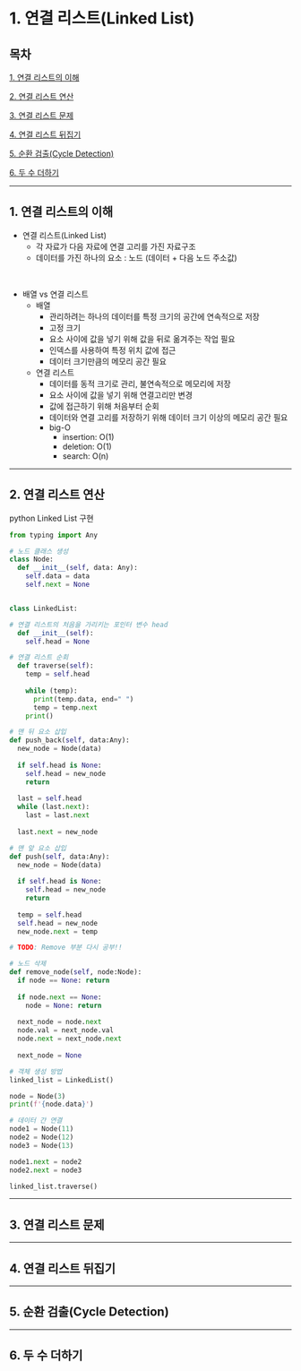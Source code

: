 # 1. 연결 리스트(Linked List)

## 목차


[1. 연결 리스트의 이해](#1)

[2. 연결 리스트 연산](#2)

[3. 연결 리스트 문제](#3)

[4. 연결 리스트 뒤집기](#4)

[5. 순환 검출(Cycle Detection)](#5)

[6. 두 수 더하기](#6)

---

## 1. 연결 리스트의 이해<a id="1"></a>

- 연결 리스트(Linked List)
  - 각 자료가 다음 자료에 연결 고리를 가진 자료구조
  - 데이터를 가진 하나의 요소 : 노드 (데이터 + 다음 노드 주소값)

<br>

- 배열 vs 연결 리스트
  - 배열
    - 관리하려는 하나의 데이터를 특정 크기의 공간에 연속적으로 저장
    - 고정 크기
    - 요소 사이에 값을 넣기 위해 값을 뒤로 옮겨주는 작업 필요
    - 인덱스를 사용하여 특정 위치 값에 접근
    - 데이터 크기만큼의 메모리 공간 필요
  - 연결 리스트
    - 데이터를 동적 크기로 관리, 불연속적으로 메모리에 저장
    - 요소 사이에 값을 넣기 위해 연결고리만 변경
    - 값에 접근하기 위해 처음부터 순회
    - 데이터와 연결 고리를 저장하기 위해 데이터 크기 이상의 메모리 공간 필요
    - big-O
      - insertion: O(1)
      - deletion: O(1)
      - search: O(n)

---

## 2. 연결 리스트 연산<a id="2"></a>
python Linked List 구현
```py
from typing import Any

# 노드 클래스 생성
class Node:
  def __init__(self, data: Any):
    self.data = data
    self.next = None


class LinkedList:

# 연결 리스트의 처음을 가리키는 포인터 변수 head
  def __init__(self):
    self.head = None

# 연결 리스트 순회
  def traverse(self):
    temp = self.head
    
    while (temp):
      print(temp.data, end=" ")
      temp = temp.next
    print()

# 맨 뒤 요소 삽입
def push_back(self, data:Any):
  new_node = Node(data)
  
  if self.head is None:
    self.head = new_node
    return
  
  last = self.head
  while (last.next):
    last = last.next
  
  last.next = new_node

# 맨 앞 요소 삽입
def push(self, data:Any):
  new_node = Node(data)
  
  if self.head is None:
    self.head = new_node
    return
    
  temp = self.head
  self.head = new_node
  new_node.next = temp

# TODO: Remove 부분 다시 공부!!

# 노드 삭제
def remove_node(self, node:Node):
  if node == None: return
  
  if node.next == None:
    node = None: return
  
  next_node = node.next
  node.val = next_node.val
  node.next = next_node.next
  
  next_node = None

# 객체 생성 방법
linked_list = LinkedList()

node = Node(3)
print(f'{node.data}')

# 데이터 간 연결
node1 = Node(11)
node2 = Node(12)
node3 = Node(13)

node1.next = node2
node2.next = node3

linked_list.traverse()


```
---

## 3. 연결 리스트 문제<a id="3"></a>

---

## 4. 연결 리스트 뒤집기<a id="4"></a>

---

## 5. 순환 검출(Cycle Detection)<a id="5"></a>

---

## 6. 두 수 더하기<a id="6"></a>
